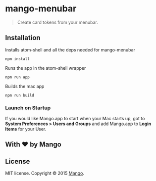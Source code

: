 # mango-menubar

> Create card tokens from your menubar.

## Installation

Installs atom-shell and all the deps needed for mango-menubar

```
npm install
```

Runs the app in the atom-shell wrapper

```
npm run app
```

Builds the mac app
```
npm run build
```

### Launch on Startup

If you would like Mango.app to start when your Mac starts up, got to **System Preferences > Users and Groups** and add Mango.app to **Login Items** for your User.

## With ❤ by Mango

## License
MIT license. Copyright © 2015 [Mango](http://getmango.com/en).
